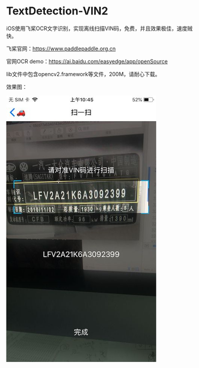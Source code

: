 # TextDetection-VIN2
iOS使用飞桨OCR文字识别，实现离线扫描VIN码，免费，并且效果极佳，速度贼快。

飞桨官网：https://www.paddlepaddle.org.cn

官网OCR demo：https://ai.baidu.com/easyedge/app/openSource

lib文件中包含opencv2.framework等文件，200M，请耐心下载。


效果图：

![](https://github.com/TheLittleBoy/TextDetection-VIN2/blob/master/image.jpg)

